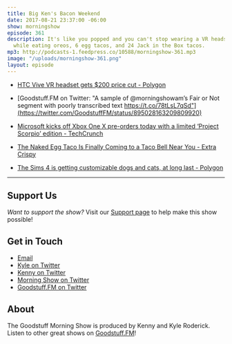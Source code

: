 ```yaml
---
title: Big Ken's Bacon Weekend
date: 2017-08-21 23:37:00 -06:00
show: morningshow
episode: 361
description: It's like you popped and you can't stop wearing a VR headset in the Kitchen
  while eating oreos, 6 egg tacos, and 24 Jack in the Box tacos.
mp3: http://podcasts-1.feedpress.co/10588/morningshow-361.mp3
image: "/uploads/morningshow-361.png"
layout: episode
---
```


* [HTC Vive VR headset gets $200 price cut - Polygon](https://www.polygon.com/2017/8/21/16177270/htc-vive-price-cut-599)

* [Goodstuff.FM on Twitter: "A sample of @morningshowam’s Fair or Not segment with poorly transcribed text https://t.co/78tLsL7qSd"](https://twitter.com/GoodstuffFM/status/895028163209809920)

* [Microsoft kicks off Xbox One X pre-orders today with a limited ‘Project Scorpio’ edition - TechCrunch](https://techcrunch.com/2017/08/20/microsoft-kicks-off-xbox-one-x-pre-orders-today-with-a-limited-project-scorpio-edition/?ncid=rss)

* [The Naked Egg Taco Is Finally Coming to a Taco Bell Near You - Extra Crispy](http://www.extracrispy.com/food/3717/the-naked-egg-taco-is-finally-coming-to-a-taco-bell-near-you?xid=extracrispy_newsletter&utm_source=extracrispy.com&utm_medium=email&utm_campaign=freshsqueezed&utm_content=20170818)

* [The Sims 4 is getting customizable dogs and cats, at long last - Polygon](https://www.polygon.com/2017/8/21/16179090/the-sims-4-cats-and-dogs-expansion-release-date)

---

## Support Us
*Want to support the show?* Visit our [Support page](https://goodstuff.fm/support) to help make this show possible!

## Get in Touch
* [Email](mailto:kyle@goodstuff.fm)
* [Kyle on Twitter](http://twitter.com/dogburps)
* [Kenny on Twitter](http://twitter.com/pizzarobotics)
* [Morning Show on Twitter](http://twitter.com/morningshowam)
* [Goodstuff.FM on Twitter](http://twitter.com/goodstufffm)

## About
The Goodstuff Morning Show is produced by Kenny and Kyle Roderick. Listen to other great shows on [Goodstuff.FM](http://goodstuff.fm/shows)!